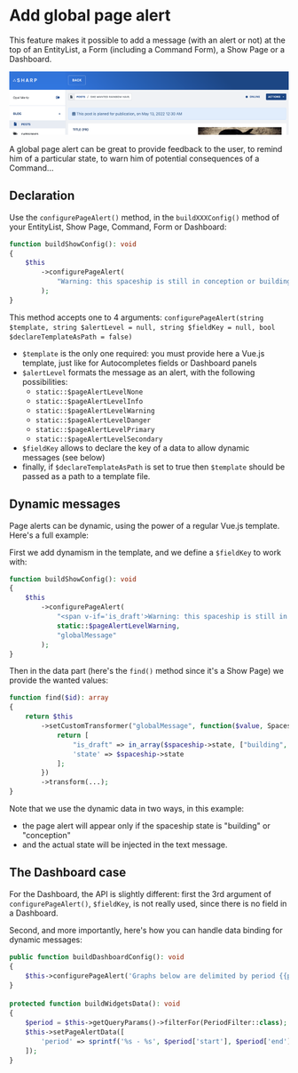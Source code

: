 # Add global page alert

This feature makes it possible to add a message (with an alert or not) at the top of an EntityList, a Form (including a
Command Form), a Show Page or a Dashboard.

![Example of a message in a Show Page](./img/page-alert.png)

A global page alert can be great to provide feedback to the user, to remind him of a particular state, to warn him of potential
consequences of a Command...

## Declaration

Use the `configurePageAlert()` method, in the `buildXXXConfig()` method of your EntityList, Show Page, Command, Form or Dashboard:

```php
function buildShowConfig(): void
{
    $this
        ->configurePageAlert(
            "Warning: this spaceship is still in conception or building phase.",
        );
}
```

This method accepts one to 4
arguments: `configurePageAlert(string $template, string $alertLevel = null, string $fieldKey = null, bool $declareTemplateAsPath = false)`

- `$template` is the only one required: you must provide here a Vue.js template, just like for Autocompletes fields or
  Dashboard panels
- `$alertLevel` formats the message as an alert, with the following possibilities:
    - `static::$pageAlertLevelNone`
    - `static::$pageAlertLevelInfo`
    - `static::$pageAlertLevelWarning`
    - `static::$pageAlertLevelDanger`
    - `static::$pageAlertLevelPrimary`
    - `static::$pageAlertLevelSecondary`
- `$fieldKey` allows to declare the key of a data to allow dynamic messages (see below)
- finally, if `$declareTemplateAsPath` is set to true then `$template` should be passed as a path to a template file.

## Dynamic messages

Page alerts can be dynamic, using the power of a regular Vue.js template. Here's a full example:

First we add dynamism in the template, and we define a `$fieldKey` to work with:

```php
function buildShowConfig(): void
{
    $this
        ->configurePageAlert(
            "<span v-if='is_draft'>Warning: this spaceship is still in {{state}} phase.</span>",
            static::$pageAlertLevelWarning,
            "globalMessage"
        );
}
```

Then in the data part (here's the `find()` method since it's a Show Page) we provide the wanted values:

```php
function find($id): array
{
    return $this
        ->setCustomTransformer("globalMessage", function($value, Spaceship $spaceship) {
            return [
                "is_draft" => in_array($spaceship->state, ["building", "conception"]),
                'state' => $spaceship->state
            ];
        })
        ->transform(...);
}
```

Note that we use the dynamic data in two ways, in this example:

- the page alert will appear only if the spaceship state is "building" or "conception"
- and the actual state will be injected in the text message.

## The Dashboard case

For the Dashboard, the API is slightly different: first the 3rd argument of `configurePageAlert()`, `$fieldKey`, is not really used, since there is no field in a Dashboard.

Second, and more importantly, here's how you can handle data binding for dynamic messages:

```php
public function buildDashboardConfig(): void
{
    $this->configurePageAlert('Graphs below are delimited by period {{period}}.');
}

protected function buildWidgetsData(): void
{
    $period = $this->getQueryParams()->filterFor(PeriodFilter::class);
    $this->setPageAlertData([
        'period' => sprintf('%s - %s', $period['start'], $period['end']),
    ]);
}
```